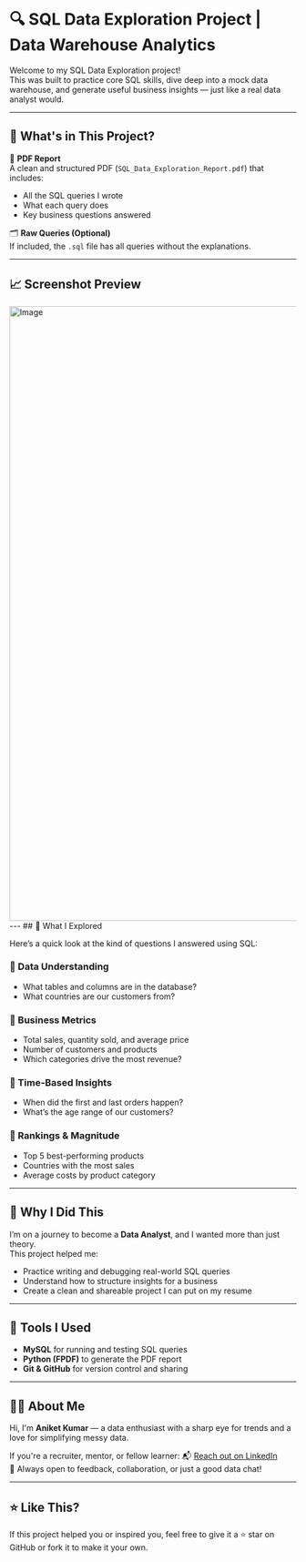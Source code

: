 # 🔍 SQL Data Exploration Project | Data Warehouse Analytics

Welcome to my SQL Data Exploration project!  
This was built to practice core SQL skills, dive deep into a mock data warehouse, and generate useful business insights — just like a real data analyst would.

---

## 📁 What's in This Project?

🧾 **PDF Report**  
A clean and structured PDF (`SQL_Data_Exploration_Report.pdf`) that includes:
- All the SQL queries I wrote
- What each query does
- Key business questions answered

🗂 **Raw Queries (Optional)**  
If included, the `.sql` file has all queries without the explanations.

---

## 📈 Screenshot Preview

<img width="1920" height="1080" alt="Image" src="https://github.com/user-attachments/assets/e233894d-c9b3-4816-9a5b-aa586668cdd1" />
---
## 🧠 What I Explored

Here’s a quick look at the kind of questions I answered using SQL:

### 🔸 Data Understanding
- What tables and columns are in the database?
- What countries are our customers from?

### 🔸 Business Metrics
- Total sales, quantity sold, and average price
- Number of customers and products
- Which categories drive the most revenue?

### 🔸 Time-Based Insights
- When did the first and last orders happen?
- What’s the age range of our customers?

### 🔸 Rankings & Magnitude
- Top 5 best-performing products
- Countries with the most sales
- Average costs by product category

---

## 🚀 Why I Did This

I’m on a journey to become a **Data Analyst**, and I wanted more than just theory.  
This project helped me:
- Practice writing and debugging real-world SQL queries
- Understand how to structure insights for a business
- Create a clean and shareable project I can put on my resume

---

## 🔧 Tools I Used

- **MySQL** for running and testing SQL queries
- **Python (FPDF)** to generate the PDF report
- **Git & GitHub** for version control and sharing

---

## 🙋‍♂️ About Me

Hi, I'm **Aniket Kumar** — a data enthusiast with a sharp eye for trends and a love for simplifying messy data.

If you're a recruiter, mentor, or fellow learner:
📬 [Reach out on LinkedIn](www.linkedin.com/in/aniket-kumar-995424324)  
👀 Always open to feedback, collaboration, or just a good data chat!

---

## ⭐ Like This?

If this project helped you or inspired you, feel free to give it a ⭐ star on GitHub or fork it to make it your own.

